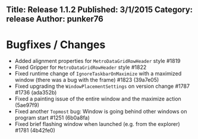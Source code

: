 Title: Release 1.1.2
Published: 3/1/2015
Category: release
Author: punker76
---

# Bugfixes / Changes

- Added alignment properties for `MetroDataGridRowHeader` style #1819
- Fixed Gripper for `MetroDataGridRowHeader` style #1822
- Fixed runtime change of `IgnoreTaskbarOnMaximize` with a maximized window (there was a bug with the frame) #1823 (39a7e05)
- Fixed upgrading the `WindowPlacementSettings` on version change #1787 #1736 (ada352b)
- Fixed a painting issue of the entire window and the maximize action (5ae97f9)
- Fixed another `Topmost` bug: Window is going behind other windows on program start #1251 (6b0a8fa)
- Fixed brief flashing window when launched (e.g. from the explorer) #1781 (4b42fe0)
